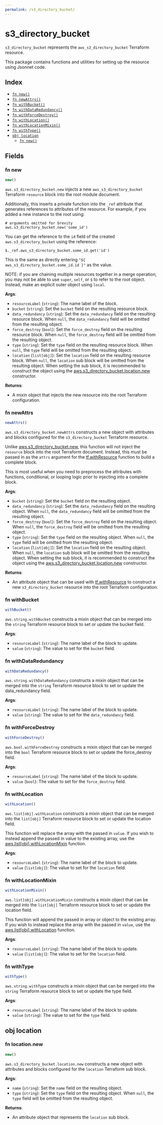 ```yaml
---
permalink: /s3_directory_bucket/
---
```


# s3_directory_bucket

`s3_directory_bucket` represents the `aws_s3_directory_bucket` Terraform resource.



This package contains functions and utilities for setting up the resource using Jsonnet code.


## Index

* [`fn new()`](#fn-new)
* [`fn newAttrs()`](#fn-newattrs)
* [`fn withBucket()`](#fn-withbucket)
* [`fn withDataRedundancy()`](#fn-withdataredundancy)
* [`fn withForceDestroy()`](#fn-withforcedestroy)
* [`fn withLocation()`](#fn-withlocation)
* [`fn withLocationMixin()`](#fn-withlocationmixin)
* [`fn withType()`](#fn-withtype)
* [`obj location`](#obj-location)
  * [`fn new()`](#fn-locationnew)

## Fields

### fn new

```ts
new()
```


`aws.s3_directory_bucket.new` injects a new `aws_s3_directory_bucket` Terraform `resource`
block into the root module document.

Additionally, this inserts a private function into the `_ref` attribute that generates references to attributes of the
resource. For example, if you added a new instance to the root using:

    # arguments omitted for brevity
    aws.s3_directory_bucket.new('some_id')

You can get the reference to the `id` field of the created `aws.s3_directory_bucket` using the reference:

    $._ref.aws_s3_directory_bucket.some_id.get('id')

This is the same as directly entering `"${ aws_s3_directory_bucket.some_id.id }"` as the value.

NOTE: if you are chaining multiple resources together in a merge operation, you may not be able to use `super`, `self`,
or `$` to refer to the root object. Instead, make an explicit outer object using `local`.

**Args**:
  - `resourceLabel` (`string`): The name label of the block.
  - `bucket` (`string`): Set the `bucket` field on the resulting resource block.
  - `data_redundancy` (`string`): Set the `data_redundancy` field on the resulting resource block. When `null`, the `data_redundancy` field will be omitted from the resulting object.
  - `force_destroy` (`bool`): Set the `force_destroy` field on the resulting resource block. When `null`, the `force_destroy` field will be omitted from the resulting object.
  - `type` (`string`): Set the `type` field on the resulting resource block. When `null`, the `type` field will be omitted from the resulting object.
  - `location` (`list[obj]`): Set the `location` field on the resulting resource block. When `null`, the `location` sub block will be omitted from the resulting object. When setting the sub block, it is recommended to construct the object using the [aws.s3_directory_bucket.location.new](#fn-locationnew) constructor.

**Returns**:
- A mixin object that injects the new resource into the root Terraform configuration.


### fn newAttrs

```ts
newAttrs()
```


`aws.s3_directory_bucket.newAttrs` constructs a new object with attributes and blocks configured for the `s3_directory_bucket`
Terraform resource.

Unlike [aws.s3_directory_bucket.new](#fn-new), this function will not inject the `resource`
block into the root Terraform document. Instead, this must be passed in as the `attrs` argument for the
[tf.withResource](https://github.com/tf-libsonnet/core/tree/main/docs#fn-withresource) function to build a complete block.

This is most useful when you need to preprocess the attributes with functions, conditional, or looping logic prior to
injecting into a complete block.

**Args**:
  - `bucket` (`string`): Set the `bucket` field on the resulting object.
  - `data_redundancy` (`string`): Set the `data_redundancy` field on the resulting object. When `null`, the `data_redundancy` field will be omitted from the resulting object.
  - `force_destroy` (`bool`): Set the `force_destroy` field on the resulting object. When `null`, the `force_destroy` field will be omitted from the resulting object.
  - `type` (`string`): Set the `type` field on the resulting object. When `null`, the `type` field will be omitted from the resulting object.
  - `location` (`list[obj]`): Set the `location` field on the resulting object. When `null`, the `location` sub block will be omitted from the resulting object. When setting the sub block, it is recommended to construct the object using the [aws.s3_directory_bucket.location.new](#fn-locationnew) constructor.

**Returns**:
  - An attribute object that can be used with [tf.withResource](https://github.com/tf-libsonnet/core/tree/main/docs#fn-withresource) to construct a new `s3_directory_bucket` resource into the root Terraform configuration.


### fn withBucket

```ts
withBucket()
```

`aws.string.withBucket` constructs a mixin object that can be merged into the `string`
Terraform resource block to set or update the bucket field.



**Args**:
  - `resourceLabel` (`string`): The name label of the block to update.
  - `value` (`string`): The value to set for the `bucket` field.


### fn withDataRedundancy

```ts
withDataRedundancy()
```

`aws.string.withDataRedundancy` constructs a mixin object that can be merged into the `string`
Terraform resource block to set or update the data_redundancy field.



**Args**:
  - `resourceLabel` (`string`): The name label of the block to update.
  - `value` (`string`): The value to set for the `data_redundancy` field.


### fn withForceDestroy

```ts
withForceDestroy()
```

`aws.bool.withForceDestroy` constructs a mixin object that can be merged into the `bool`
Terraform resource block to set or update the force_destroy field.



**Args**:
  - `resourceLabel` (`string`): The name label of the block to update.
  - `value` (`bool`): The value to set for the `force_destroy` field.


### fn withLocation

```ts
withLocation()
```

`aws.list[obj].withLocation` constructs a mixin object that can be merged into the `list[obj]`
Terraform resource block to set or update the location field.

This function will replace the array with the passed in `value`. If you wish to instead append the
passed in value to the existing array, use the [aws.list[obj].withLocationMixin](TODO) function.


**Args**:
  - `resourceLabel` (`string`): The name label of the block to update.
  - `value` (`list[obj]`): The value to set for the `location` field.


### fn withLocationMixin

```ts
withLocationMixin()
```

`aws.list[obj].withLocationMixin` constructs a mixin object that can be merged into the `list[obj]`
Terraform resource block to set or update the location field.

This function will append the passed in array or object to the existing array. If you wish
to instead replace the array with the passed in `value`, use the [aws.list[obj].withLocation](TODO)
function.


**Args**:
  - `resourceLabel` (`string`): The name label of the block to update.
  - `value` (`list[obj]`): The value to set for the `location` field.


### fn withType

```ts
withType()
```

`aws.string.withType` constructs a mixin object that can be merged into the `string`
Terraform resource block to set or update the type field.



**Args**:
  - `resourceLabel` (`string`): The name label of the block to update.
  - `value` (`string`): The value to set for the `type` field.


## obj location



### fn location.new

```ts
new()
```


`aws.s3_directory_bucket.location.new` constructs a new object with attributes and blocks configured for the `location`
Terraform sub block.



**Args**:
  - `name` (`string`): Set the `name` field on the resulting object.
  - `type` (`string`): Set the `type` field on the resulting object. When `null`, the `type` field will be omitted from the resulting object.

**Returns**:
  - An attribute object that represents the `location` sub block.
